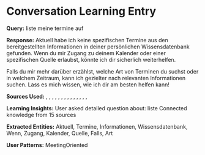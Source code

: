 
# Conversation Learning Entry

**Query:** liste meine termine auf

**Response:** Aktuell habe ich keine spezifischen Termine aus den bereitgestellten Informationen in deiner persönlichen Wissensdatenbank gefunden. Wenn du mir Zugang zu deinem Kalender oder einer spezifischen Quelle erlaubst, könnte ich dir sicherlich weiterhelfen. 

Falls du mir mehr darüber erzählst, welche Art von Terminen du suchst oder in welchem Zeitraum, kann ich gezielter nach relevanten Informationen suchen. Lass es mich wissen, wie ich dir am besten helfen kann!

**Sources Used:** , , , , , , , , , , , , , , 

**Learning Insights:**
User asked detailed question about: liste
Connected knowledge from 15 sources

**Extracted Entities:** Aktuell, Termine, Informationen, Wissensdatenbank, Wenn, Zugang, Kalender, Quelle, Falls, Art

**User Patterns:** MeetingOriented
